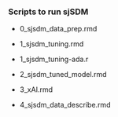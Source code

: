 ### Scripts to run sjSDM


- 0_sjsdm_data_prep.rmd  

- 1_sjsdm_tuning.rmd  

- 1_sjsdm_tuning-ada.r  

- 2_sjsdm_tuned_model.rmd  

- 3_xAI.rmd  

- 4_sjsdm_data_describe.rmd  